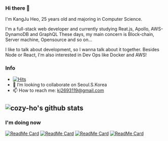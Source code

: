 ### Hi there 👋

I'm KangJu Heo, 25 years old and majoring in Computer Science.

I'm a full-stack web developer and currently studying Reat.js, Apollo, AWS-DynamoDB and GraphQL These days, my main concern is Block-chain, Server machine, Opensource and so on...

I like to talk about development, so I wanna talk about it together. Besides Node or React, I'm also interested in Dev Ops like Docker and AWS!

### Info

- [![Hits](https://hits.seeyoufarm.com/api/count/incr/badge.svg?url=https%3A%2F%2Fgithub.com%2FCozy-Ho&count_bg=%236EF9C2&title_bg=%23D49BFB&icon=&icon_color=%23E7E7E7&title=Hi+there&edge_flat=false)](https://github.com/cozy-ho)
- 👯 I’m looking to collaborate on Seoul.S.Korea
- 📫 How to reach me: kj2693119@gmail.com


![cozy-ho's github stats](https://github-readme-stats.vercel.app/api?username=cozy-ho&show_icons=true&theme=radical)
---

### I'm doing now
[![ReadMe Card](https://github-readme-stats.vercel.app/api/pin/?username=cozy-ho&repo=oidc-provider)](https://github.com/Cozy-Ho/oidc-provider)
[![ReadMe Card](https://github-readme-stats.vercel.app/api/pin/?username=cozy-ho&repo=Apollo-server)](https://github.com/Cozy-Ho/Apollo-server)
[![ReadMe Card](https://github-readme-stats.vercel.app/api/pin/?username=cozy-ho&repo=photolog)](https://github.com/Cozy-Ho/photolog)
[![ReadMe Card](https://github-readme-stats.vercel.app/api/pin/?username=cozy-ho&repo=React_tutorial)](https://github.com/Cozy-Ho/React_tutorial)

